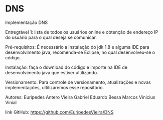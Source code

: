 # DNS
Implementação DNS
  
Entregrável 1:
  lista de todos os usuários online e obtenção de endereço IP do usuário para o qual deseja se comunicar.

Pré-requisitos:
	É necessário a instalação do jdk 1.8 e alguma IDE para desenvolvimento java, recomenda-se Eclipse, no qual desenvolveu-se o código.

Instalação:
	faça o download do código e  importe na IDE de desenvolvimento java que estiver ultilizando.

Versionamento:
	Para controle de versionamento, atualizações e novas implementações, ultilizaremos esse repositório.

Autores:
  Euripedes Antero Vieira
  Gabriel Eduardo Bessa
  Marcos Vinicius Vinial


link GitHub: https://github.com/EuripedesVieira/DNS
	
